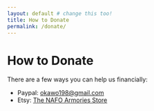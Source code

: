 ```yaml
---
layout: default # change this too!
title: How to Donate
permalink: /donate/
---
```


<h1>How to Donate</h1>

There are a few ways you can help us financially:

* Paypal: okawo198@gmail.com
* Etsy: [The NAFO Armories Store](https://freeukraineco.etsy.com)